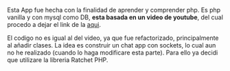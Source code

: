 Esta App fue hecha con la finalidad de aprender y comprender php. Es php vanilla y con mysql como DB, **esta basada en un video de youtube**, del cual procedo a dejar el link de la [aqui](https://www.youtube.com/watch?v=VnvzxGWiK54).

El codigo no es igual al del video, ya que fue refactorizado, principalmente al añadir clases.
La idea es construir un chat app con sockets, lo cual aun no he realizado (cuando lo haga modificare esta parte). Para ello ya decidi que utilizare la libreria Ratchet PHP.
